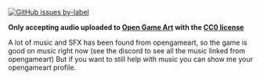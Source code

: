 [![GitHub issues by-label](https://img.shields.io/github/issues/Valks-Games/sankari/musician?color=black)](https://github.com/Valks-Games/sankari/issues?q=is%3Aissue+is%3Aopen+label%3Amusician)

**Only accepting audio uploaded to [Open Game Art](https://opengameart.org/) with the [CC0 license](https://creativecommons.org/publicdomain/zero/1.0/)**

A lot of music and SFX has been found from opengameart, so the game is good on music right now (see the discord to see all the music linked from opengameart) But if you want to still help with music you can show me your opengameart profile.
